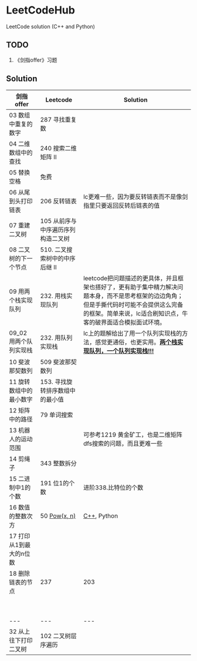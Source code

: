 # LeetCodeHub
LeetCode solution (C++ and Python)

## TODO
1. 《剑指offer》习题

## Solution
| 剑指offer | Leetcode | Solution |  
| --- | --- | --- | 
| 03 数组中重复的数字 | 287 寻找重复数 |  |  
| 04 二维数组中的查找 | 240 搜索二维矩阵 II |  |  
| 05 替换空格 | 免费 |  | 
|06 从尾到头打印链表|206 反转链表|lc更难一些，因为要反转链表而不是像剑指里只要返回反转后链表的值|
|07 重建二叉树|105 从前序与中序遍历序列构造二叉树||
|08 二叉树的下一个节点|510. 二叉搜索树中的中序后继 II|    |
|09 用两个栈实现队列   |  232. 用栈实现队列 | leetcode把问题描述的更具体，并且框架也搭好了，更有助于集中精力解决问题本身，而不是思考框架的边边角角；但是手撕代码时可能不会提供这么完备的框架。简单来说，lc适合刷知识点，牛客的破界面适合模拟面试环境。  |
| 09_02 用两个队列实现栈   |  232. 用队列实现栈 | lc上的题解给出了用一个队列实现栈的方法，感觉更通俗，也更实用。<u>**两个栈实现队列，一个队列实现栈!!!**</u>  |
| 10 斐波那契数列  |509 斐波那契数列   |   |
| 11 旋转数组中的最小数字  | 153. 寻找旋转排序数组中的最小值  |   |
| 12 矩阵中的路径  | 79 单词搜索  |   |
| 13 机器人的运动范围  |   | 可参考1219 黄金矿工，也是二维矩阵dfs搜索的问题，而且更难一些  |
| 14 剪绳子 | 343 整数拆分   |   |
| 15 二进制中1的个数  | 191 位1的个数  | 进阶338.比特位的个数  |
| 16 数值的整数次方 | 50 [Pow(x, n)](https://leetcode-cn.com/problems/powx-n/)  | [C++](https://github.com/codename1995/LeetCodeHub/blob/master/cpp/pow/pow.cpp), Python   |
| 17 打印从1到最大的n位数 |   |   |
| 18 删除链表的节点  | 237  | 203  |
|   |   |   |
|   |   |   |
|   |   |   |
|   |   |   |
|   |   |   |
|   |   |   |
|   |   |   |
|   |   |   |
|   |   |   |
| --- | --- | --- | 
|32 从上往下打印二叉树|102 二叉树层序遍历||
